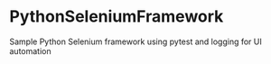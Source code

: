 # PythonSeleniumFramework
Sample Python Selenium framework using pytest and logging for UI automation
